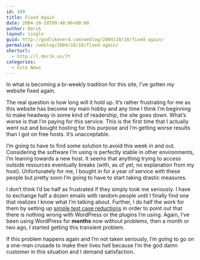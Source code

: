 ```yaml
---
id: 199
title: Fixed Again
date: 2004-10-18T09:48:06+00:00
author: Derik
layout: single
guid: http://godlikenerd.com/weblog/2004/10/18/fixed-again/
permalink: /weblog/2004/10/18/fixed-again/
shorturl:
  - http://l.derik.us/7t
categories:
  - Site News
---
```

In what is becoming a bi-weekly tradition for this site, I&#8217;ve gotten my website fixed again.

The real question is how long will it hold up. It&#8217;s rather frustrating for me as this website has become my main hobby and any time I think I&#8217;m beginning to make headway in some kind of readership, the site goes down. What&#8217;s worse is that I&#8217;m paying for this service. This is the first time that I actually went out and bought hosting for this purpose and I&#8217;m getting worse results than I got on free hosts. It&#8217;s unacceptable.

I&#8217;m going to have to find some solution to avoid this week in and out. Considering the software I&#8217;m using is perfectly stable in other environments, I&#8217;m leaning towards a new host. It seems that anything trying to access outside resources eventually breaks (with, as of yet, no explanation from my host). Unfortunately for me, I bought in for a year of service with these people but pretty soon I&#8217;m going to have to start taking drastic measures.

I don&#8217;t think I&#8217;d be half as frustrated if they simply took me seriously. I have to exchange half a dozen emails with random people until I finally find one that realizes I know what I&#8217;m talking about. Further, I do half the work for them by setting up [simple test case reductions](/troubleshooting/) in order to point out that there is nothing wrong with WordPress or the plugins I&#8217;m using. Again, I&#8217;ve been using WordPress for **months** now without problems, then a month or two ago, I started getting this transient problem.

If this problem happens again and I&#8217;m not taken seriously, I&#8217;m going to go on a one-man crusade to make their lives hell because I&#8217;m the god damn customer in this situation and I demand satisfaction.